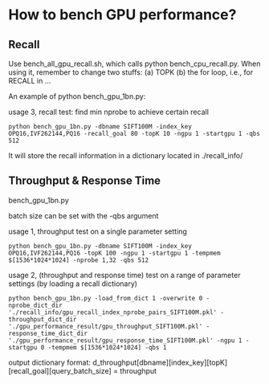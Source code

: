# How to bench GPU performance?

## Recall

Use bench_all_gpu_recall.sh, which calls python bench_cpu_recall.py. When using it, remember to change two stuffs: (a) TOPK (b) the for loop, i.e., for RECALL in ...

An example of python bench_gpu_1bn.py: 

usage 3, recall test: find min nprobe to achieve certain recall 

```
python bench_gpu_1bn.py -dbname SIFT100M -index_key OPQ16,IVF262144,PQ16 -recall_goal 80 -topK 10 -ngpu 1 -startgpu 1 -qbs 512
```

It will store the recall information in a dictionary located in ./recall_info/

## Throughput & Response Time

bench_gpu_1bn.py

batch size can be set with the -qbs argument

usage 1, throughput test on a single parameter setting

```
python bench_gpu_1bn.py -dbname SIFT100M -index_key OPQ16,IVF262144,PQ16 -topK 100 -ngpu 1 -startgpu 1 -tempmem $[1536*1024*1024] -nprobe 1,32 -qbs 512
```

usage 2, (throughput and response time) test on a range of parameter settings (by loading a recall dictionary)

```
python bench_gpu_1bn.py -load_from_dict 1 -overwrite 0 -nprobe_dict_dir './recall_info/gpu_recall_index_nprobe_pairs_SIFT100M.pkl' -throughput_dict_dir './gpu_performance_result/gpu_throughput_SIFT100M.pkl' -response_time_dict_dir './gpu_performance_result/gpu_response_time_SIFT100M.pkl' -ngpu 1 -startgpu 0 -tempmem $[1536*1024*1024] -qbs 1
```
    
output dictionary format: d_throughput[dbname][index_key][topK][recall_goal][query_batch_size] = throughput
